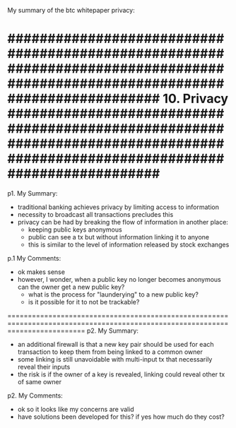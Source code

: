 My summary of the btc whitepaper privacy:

###############################################################################################################################
10. Privacy
###############################################################################################################################
===============================================================================================================================
p1. My Summary:

- traditional banking achieves privacy by limiting access to information
- necessity to broadcast all transactions precludes this
- privacy can be had by breaking the flow of information in another place:
  - keeping public keys anonymous
  - public can see a tx but without information linking it to anyone
  - this is similar to the level of information released by stock exchanges
  
p.1 My Comments:

- ok makes sense
- however, I wonder, when a public key no longer becomes anonymous can the owner get a new public key?
  - what is the process for "launderying" to a new public key?
  - is it possible for it to not be trackable?

===============================================================================================================================
p2. My Summary:

- an additional firewall is that a new key pair should be used for each transaction to keep them from being linked to a common owner
- some linking is still unavoidable with multi-input tx that necessarily reveal their inputs
- the risk is if the owner of a key is revealed, linking could reveal other tx of same owner

p2. My Comments:

- ok so it looks like my concerns are valid
- have solutions been developed for this? if yes how much do they cost?
